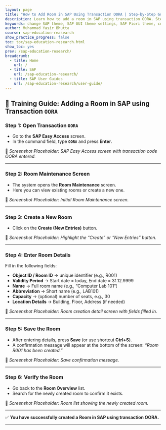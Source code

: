 ```yaml
---
layout: page
title: "How to Add Room in SAP Using Transaction OORA | Step-by-Step Guide"
description: Learn how to add a room in SAP using transaction OORA. Step-by-step guide with tips to define rooms in SAP Organizational Management and Real Estate.
keywords: change SAP theme, SAP GUI theme settings, SAP Fiori theme, customize SAP appearance, SAP user guide, SAP desktop theme, SAP web theme, SAP interface customization, SAP education, SAP
author: Muhammad Yasir Bhutta
course: sap-education-reasearch
show_practice_progress: false
toc: toc/sap-education-research.html
show_toc: yes
prev: /sap-education-research/
breadcrumb:
  - title: Home
    url: /
  - title: SAP
    url: /sap-education-research/
  - title: SAP User Guides
    url: /sap-education-research/user-guide/
---
```


## 📘 Training Guide: Adding a Room in SAP using Transaction `OORA`

### Step 1: Open Transaction `OORA`

* Go to the **SAP Easy Access** screen.
* In the command field, type **`OORA`** and press **Enter**.

📸 *Screenshot Placeholder: SAP Easy Access screen with transaction code OORA entered.*

---

### Step 2: Room Maintenance Screen

* The system opens the **Room Maintenance** screen.
* Here you can view existing rooms or create a new one.

📸 *Screenshot Placeholder: Initial Room Maintenance screen.*

---

### Step 3: Create a New Room

* Click on the **Create (New Entries)** button.

📸 *Screenshot Placeholder: Highlight the “Create” or “New Entries” button.*

---

### Step 4: Enter Room Details

Fill in the following fields:

* **Object ID / Room ID** → unique identifier (e.g., R001)
* **Validity Period** → Start date = today, End date = 31.12.9999
* **Name** → Full room name (e.g., “Computer Lab 101”)
* **Abbreviation** → Short name (e.g., LAB101)
* **Capacity** → (optional) number of seats, e.g., 30
* **Location Details** → Building, Floor, Address (if needed)

📸 *Screenshot Placeholder: Room creation detail screen with fields filled in.*

---

### Step 5: Save the Room

* After entering details, press **Save** (or use shortcut **Ctrl+S**).
* A confirmation message will appear at the bottom of the screen:
  *“Room R001 has been created.”*

📸 *Screenshot Placeholder: Save confirmation message.*

---

### Step 6: Verify the Room

* Go back to the **Room Overview** list.
* Search for the newly created room to confirm it exists.

📸 *Screenshot Placeholder: Room list showing the newly created room.*

---

✅ **You have successfully created a Room in SAP using transaction OORA.**

---



